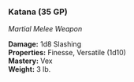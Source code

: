 ### Katana (35 GP)
*Martial Melee Weapon*  

**Damage:** 1d8 Slashing  
**Properties:** Finesse, Versatile (1d10)  
**Mastery:** Vex  
**Weight:** 3 lb.